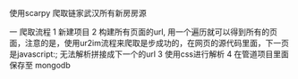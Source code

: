 使用scarpy 爬取链家武汉所有新房房源

一  爬取流程
1 新建项目
2 构建所有页面的url, 用一个遍历就可以得到所有的页面，注意的是，使用ur2im流程来爬取是步成功的，在网页的源代码里面，下一页是javascript:; 无法解析拼接成下一个的url
3 使用css进行解析
4 在管道项目里面保存至  mongodb
